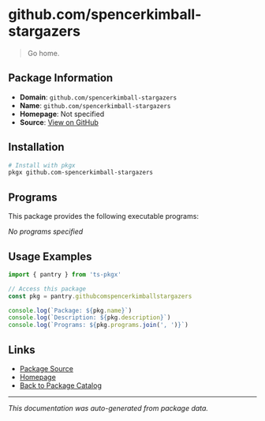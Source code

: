 # github.com/spencerkimball-stargazers

> Go home.

## Package Information

- **Domain**: `github.com/spencerkimball-stargazers`
- **Name**: `github.com/spencerkimball-stargazers`
- **Homepage**: Not specified
- **Source**: [View on GitHub](https://github.com/pkgxdev/pantry/tree/main/projects/github.com/spencerkimball-stargazers/package.yml)

## Installation

```bash
# Install with pkgx
pkgx github.com-spencerkimball-stargazers
```

## Programs

This package provides the following executable programs:

*No programs specified*

## Usage Examples

```typescript
import { pantry } from 'ts-pkgx'

// Access this package
const pkg = pantry.githubcomspencerkimballstargazers

console.log(`Package: ${pkg.name}`)
console.log(`Description: ${pkg.description}`)
console.log(`Programs: ${pkg.programs.join(', ')}`)
```

## Links

- [Package Source](https://github.com/pkgxdev/pantry/tree/main/projects/github.com/spencerkimball-stargazers/package.yml)
- [Homepage](#)
- [Back to Package Catalog](../package-catalog.md)

---

*This documentation was auto-generated from package data.*
